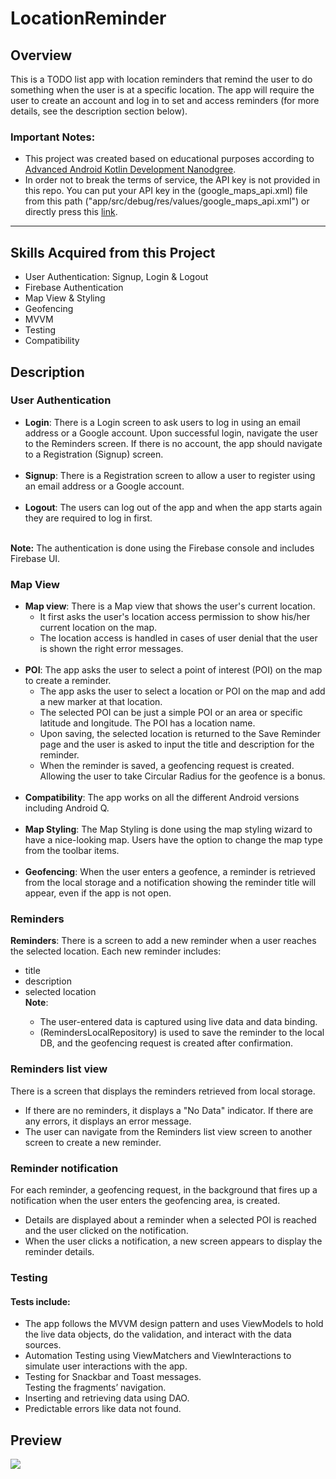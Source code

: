 # LocationReminder <br>

## Overview
This is a TODO list app with location reminders that remind the user to do something when the user is at a specific
location. The app will require the user to create an account and log in to set and access reminders (for more details, see the description section below). 

### Important Notes:
<ul>
  <li>This project was created based on educational purposes according to 
    <a href="https://www.udacity.com/course/android-kotlin-developer-nanodegree--nd940">Advanced Android Kotlin Development Nanodgree</a>.
  </li>
  <li>In order not to break the terms of service, the API key is not provided in this repo. 
    You can put your API key in the (google_maps_api.xml) file from this path ("app/src/debug/res/values/google_maps_api.xml") or directly press this 
    <a href="https://github.com/MohamedSamir21/LocationReminder/blob/master/app/src/debug/res/values/google_maps_api.xml">link</a>.
  </li>
</ul>
<hr>

## Skills Acquired from this Project
<ul>
  <li>User Authentication: Signup, Login & Logout</li>
  <li>Firebase Authentication</li>
  <li>Map View & Styling</li>
  <li>Geofencing</li>
  <li>MVVM</li>
  <li>Testing</li>
  <li>Compatibility</li>
</ul>

## Description

### User Authentication 
<ul>
  <li>
    <b>Login</b>: There is a Login screen to ask users to log in using an email address or a Google account. Upon successful login,
    navigate the user to the Reminders screen. If there is no account, the app should navigate to a Registration (Signup) screen.
  </li>
  <br>
  <li>
    <b>Signup</b>: There is a Registration screen to allow a user to register using an email address or a Google account.
  </li>
  <br>
  <li>
    <b>Logout</b>: The users can log out of the app and when the app starts again they are required to log in first.
  </li>
  <br>
</ul>
<strong>Note:</strong> The authentication is done using the Firebase console and includes Firebase UI.

### Map View
<ul>
  <li>
    <b>Map view</b>: There is a Map view that shows the user's current location.
    <ul>
      <li>It first asks the user's location access permission to show his/her current location on the map.</li>
      <li>The location access is handled in cases of user denial that the user is shown the right error messages.</li>
    </ul>
  </li>
  <br>
  <li>
    <b>POI</b>: The app asks the user to select a point of interest (POI) on the map to create a reminder.
    <ul>
      <li>The app asks the user to select a location or POI on the map and add a new marker at that location.</li>
      <li>The selected POI can be just a simple POI or an area or specific latitude and longitude. The POI has a location name.</li>
      <li>Upon saving, the selected location is returned to the Save Reminder page and the user is asked to input the title and description for the reminder.</li>
      <li>When the reminder is saved, a geofencing request is created. Allowing the user to take Circular Radius for the geofence is a bonus.</li>
    </ul>
  </li>
  <br>
  <li>
    <b>Compatibility</b>: The app works on all the different Android versions including Android Q.
  </li>
  <br>
  <li>
    <b>Map Styling</b>: The Map Styling is done using the map styling wizard to have a nice-looking map. Users have the option 
    to change the map type from the toolbar items.
  </li>
  <br>
  <li>
    <b>Geofencing</b>: When the user enters a geofence, a reminder is retrieved from the local storage
    and a notification showing the reminder title will appear, even if the app is not open.
  </li>
</ul>

### Reminders
<b>Reminders</b>: There is a screen to add a new reminder when a user reaches the selected location. Each new reminder includes:
<ul>
  <li>title</li>
  <li>description</li>
  <li>selected location</li>
  <strong>Note</strong>:
  <ul> 
   <li>The user-entered data is captured using live data and data binding.</li>
   <li>(RemindersLocalRepository) is used to save the reminder to the local DB, and the geofencing request is created after confirmation.</li>
  </ul>
</ul>

### Reminders list view

There is a screen that displays the reminders retrieved from local storage. 
<ul>
  <li>
    If there are no reminders, it displays a "No Data" indicator. If there are any errors, it displays an error message.
  </li>
  <li>
    The user can navigate from the Reminders list view screen to another screen to create a new reminder.
  </li>
</ul>

### Reminder notification
For each reminder, a geofencing request, in the background that fires up a notification when the user enters the geofencing area, is created.
<ul>
  <li>Details are displayed about a reminder when a selected POI is reached and the user clicked on the notification.</li>
  <li>When the user clicks a notification, a new screen appears to display the reminder details.</li>
</ul>

### Testing
  #### Tests include:
  <ul>
    <li>The app follows the MVVM design pattern and uses ViewModels to hold the live data objects,
      do the validation, and interact with the data sources.
    </li>
    <li>
      Automation Testing using ViewMatchers and ViewInteractions to simulate user interactions with the app.
    </li>
    <li>
      Testing for Snackbar and Toast messages.
    </li>
      Testing the fragments’ navigation.
    </li>
    <li>
      Inserting and retrieving data using DAO.
    </li>
    <li>
      Predictable errors like data not found.
    </li>
  </ul>
  
## Preview
<img src="https://github.com/MohamedSamir21/LocationReminder/assets/75276673/0d7915ce-78d4-489f-a840-7ca690a92987">
